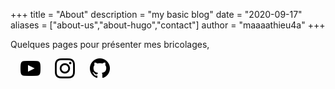 +++
title = "About"
description = "my basic blog"
date = "2020-09-17"
aliases = ["about-us","about-hugo","contact"]
author = "maaaathieu4a"
+++



Quelques pages pour présenter mes bricolages, 
<!-- TODO photo ? -->

<!-- TODO  -->



&nbsp;&nbsp;&nbsp;&nbsp;[![youtube](/img/icons/youtube32.png "my youtube")](https://youtube.com/maaaathieu4a)&nbsp;&nbsp;&nbsp;&nbsp;&nbsp;
[![instagram](/img/icons/instagram32.png "my instagram")](https://instagram.com/maaaathieu4a)&nbsp;&nbsp;&nbsp;&nbsp;&nbsp;
[![github](/img/icons/github32.png "my github")](https://github.com/maaaathieu4a)


